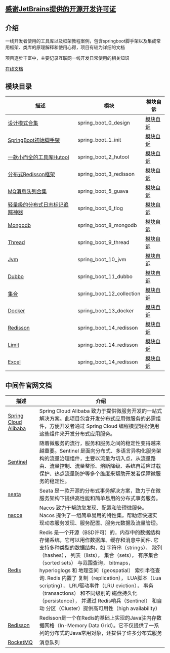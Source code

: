 ## [感谢JetBrains提供的开源开发许可证](https://jb.gg/OpenSourceSupport)

## 介绍

一线开发者使用的工具库以及框架教程案例，包含springboot脚手架以及集成常用框架、类库的原理解释和使用心得，项目有较为详细的文档

项目逐步丰富中，主要记录互联网一线开发日常使用的相关知识

[在线文档 ](https://yujiejobs.github.io/spring_boot_demos/)

## 模块目录

| 描述                                       | 模块                        | 模块自诉                                         |
|------------------------------------------|---------------------------|----------------------------------------------|
| [设计模式合集 ](spring_boot_0_design)          | spring_boot_0_design      | [模块自诉 ](spring_boot_0_design/README.md)      |
| [SpringBoot初始脚手架 ](spring_boot_1_init)   | spring_boot_1_init        | [模块自诉 ](spring_boot_1_init/README.md)        |
| [一款小而全的工具库Hutool ](spring_boot_2_hutool) | spring_boot_2_hutool      | [模块自诉 ](spring_boot_2_hutool/README.md)      |
| [分布式Redisson框架 ](spring_boot_3_redisson) | spring_boot_3_redisson    | [模块自诉 ](spring_boot_3_redisson/README.md)    |
| [MQ消息队列合集 ](spring_boot_5_guava)         | spring_boot_5_guava       | [模块自诉 ](spring_boot_5_guava/README.md)       |
| [轻量级的分布式日志标记追踪神器 ](spring_boot_6_tlog)   | spring_boot_6_tlog        | [模块自诉 ](spring_boot_6_tlog/README.md)        |
| [Mongodb ](spring_boot_8_mongodb)        | spring_boot_8_mongodb     | [模块自诉 ](spring_boot_8_mongodb/README.md)     |
| [Thread ](spring_boot_9_thread)          | spring_boot_9_thread      | [模块自诉 ](spring_boot_9_thread/README.md)      |
| [Jvm ](spring_boot_10_jvm)               | spring_boot_10_jvm        | [模块自诉 ](spring_boot_10_jvm/README.md)        |
| [Dubbo ](spring_boot_11_dubbo)           | spring_boot_11_dubbo      | [模块自诉 ](spring_boot_11_dubbo/README.md)      |
| [集合 ](spring_boot_12_collection)         | spring_boot_12_collection | [模块自诉 ](spring_boot_12_collection/README.md) |
| [Docker ](spring_boot_13_docker)         | spring_boot_13_docker     | [模块自诉 ](spring_boot_13_docker/README.md)     |
| [Redisson ](spring_boot_14_redisson)     | spring_boot_14_redisson   | [模块自诉 ](spring_boot_14_redisson/README.md)   |
| [Limit ](spring_boot_15_limit)           | spring_boot_14_redisson   | [模块自诉 ](spring_boot_15_limit/README.md)      |
| [Excel ](spring_boot_16_excel)           | spring_boot_14_redisson   | [模块自诉 ](spring_boot_16_excel/README.md)      |

## 中间件官网文档

| 描述                                                                                                | 介绍                                                                                                                                                                                                                                                                                                                                                                             |
|---------------------------------------------------------------------------------------------------|--------------------------------------------------------------------------------------------------------------------------------------------------------------------------------------------------------------------------------------------------------------------------------------------------------------------------------------------------------------------------------|
| [Spring Cloud Alibaba  ](https://github.com/alibaba/spring-cloud-alibaba/blob/2.2.x/README-zh.md) | Spring Cloud Alibaba 致力于提供微服务开发的一站式解决方案。此项目包含开发分布式应用微服务的必需组件，方便开发者通过 Spring Cloud 编程模型轻松使用这些组件来开发分布式应用服务。                                                                                                                                                                                                                                                                      |
| [Sentinel  ](https://sentinelguard.io/zh-cn/docs/introduction.html)                               | 随着微服务的流行，服务和服务之间的稳定性变得越来越重要。Sentinel 是面向分布式、多语言异构化服务架构的流量治理组件，主要以流量为切入点，从流量路由、流量控制、流量整形、熔断降级、系统自适应过载保护、热点流量防护等多个维度来帮助开发者保障微服务的稳定性。                                                                                                                                                                                                                                             |
| [seata  ](https://seata.io/zh-cn/)                                                                | Seata 是一款开源的分布式事务解决方案，致力于在微服务架构下提供高性能和简单易用的分布式事务服务。                                                                                                                                                                                                                                                                                                                            |
| [nacos  ](https://nacos.io/zh-cn/docs/quick-start-docker.html)                                    | Nacos 致力于帮助您发现、配置和管理微服务。Nacos 提供了一组简单易用的特性集，帮助您快速实现动态服务发现、服务配置、服务元数据及流量管理。                                                                                                                                                                                                                                                                                                     |
| [Redis   ](https://redis.com.cn/)                                                                 | Redis 是一个开源（BSD许可）的，内存中的数据结构存储系统，它可以用作数据库、缓存和消息中间件. 它支持多种类型的数据结构，如 字符串（strings）， 散列（hashes）， 列表（lists）， 集合（sets）， 有序集合（sorted sets） 与范围查询， bitmaps， hyperloglogs 和 地理空间（geospatial） 索引半径查询. Redis 内置了 复制（replication）， LUA脚本（Lua scripting）， LRU驱动事件（LRU eviction）， 事务（transactions） 和不同级别的 磁盘持久化（persistence）， 并通过 Redis哨兵（Sentinel） 和自动 分区（Cluster）提供高可用性（high availability） |
| [Redisson  ](https://github.com/redisson/redisson/wiki/%E7%9B%AE%E5%BD%95)                        | Redisson是一个在Redis的基础上实现的Java驻内存数据网格（In-Memory Data Grid）。它不仅提供了一系列的分布式的Java常用对象，还提供了许多分布式服务                                                                                                                                                                                                                                                                                    |
| [RocketMQ  ](https://github.com/apache/rocketmq/tree/master/docs/cn)                              | 消息队列                                                                                                                                                                                                                                                                                                                                                                           |                                                                                                                                                                                                                                                                                                                                                                     |

